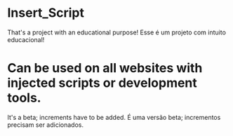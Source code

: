 # Insert_Script

That's a project with an educational purpose!
Esse é um projeto com intuito educacional!

# Can be used on all websites with injected scripts or development tools.

It's a beta; increments have to be added.
É uma versão beta; incrementos precisam ser adicionados.
